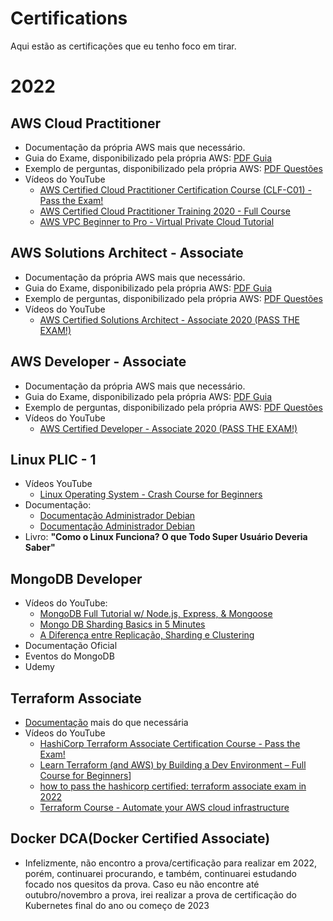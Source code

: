 # Certifications
Aqui estão as certificações que eu tenho foco em tirar.

# 2022
## AWS Cloud Practitioner
- Documentação da própria AWS mais que necessário.
- Guia do Exame, disponibilizado pela própria AWS: [PDF Guia](https://d1.awsstatic.com/pt_BR/training-and-certification/docs-cloud-practitioner/AWS-Certified-Cloud-Practitioner_Exam-Guide.pdf)
- Exemplo de perguntas, disponibilizado pela própria AWS: [PDF Questões](https://d1.awsstatic.com/pt_BR/training-and-certification/docs-cloud-practitioner/AWS-Certified-Cloud-Practitioner_Sample-Questions.pdf)
- Vídeos do YouTube
    - [AWS Certified Cloud Practitioner Certification Course (CLF-C01) - Pass the Exam!](https://www.youtube.com/watch?v=SOTamWNgDKc)
    - [AWS Certified Cloud Practitioner Training 2020 - Full Course](https://www.youtube.com/watch?v=3hLmDS179YE)
    - [AWS VPC Beginner to Pro - Virtual Private Cloud Tutorial](https://www.youtube.com/watch?v=g2JOHLHh4rI)

## AWS Solutions Architect - Associate
- Documentação da própria AWS mais que necessário.
- Guia do Exame, disponibilizado pela própria AWS: [PDF Guia](https://d1.awsstatic.com/pt_BR/training-and-certification/docs-sa-assoc/AWS-Certified-Solutions-Architect-Associate_Exam-Guide.pdf)
- Exemplo de perguntas, disponibilizado pela própria AWS: [PDF Questões](https://d1.awsstatic.com/training-and-certification/docs-sa-assoc/AWS-Certified-Solutions-Architect-Associate_Sample-Questions.pdf)
- Vídeos do YouTube
    - [AWS Certified Solutions Architect - Associate 2020 (PASS THE EXAM!)](https://www.youtube.com/watch?v=Ia-UEYYR44s)

## AWS Developer - Associate
- Documentação da própria AWS mais que necessário.
- Guia do Exame, disponibilizado pela própria AWS: [PDF Guia](https://d1.awsstatic.com/pt_BR/training-and-certification/docs-dev-associate/AWS-Certified-Developer-Associate_Exam-Guide.pdf)
- Exemplo de perguntas, disponibilizado pela própria AWS: [PDF Questões](https://d1.awsstatic.com/training-and-certification/docs-dev-associate/AWS-Certified-Developer-Associate_Sample-Questions.pdf)
- Vídeos do YouTube
    - [AWS Certified Developer - Associate 2020 (PASS THE EXAM!)](https://www.youtube.com/watch?v=RrKRN9zRBWs)

## Linux PLIC - 1
- Vídeos YouTube
    - [Linux Operating System - Crash Course for Beginners](https://www.youtube.com/watch?v=ROjZy1WbCIA)
- Documentação:
    - [Documentação Administrador Debian](https://www.debian.org/doc/manuals/debian-handbook/)
    - [Documentação Administrador Debian](https://www.debian.org/doc/manuals/debian-handbook/)
- Livro: <strong>"Como o Linux Funciona? O que Todo Super Usuário Deveria Saber"</strong>

## MongoDB Developer
- Vídeos do YouTube:
    - [MongoDB Full Tutorial w/ Node.js, Express, & Mongoose](https://www.youtube.com/watch?v=4yqu8YF29cU)
    - [Mongo DB Sharding Basics in 5 Minutes](https://www.youtube.com/watch?v=ooF021_Kbck)
    - [A Diferença entre Replicação, Sharding e Clustering](https://www.youtube.com/watch?v=wgNVF9dCONE)
- Documentação Oficial
- Eventos do MongoDB
- Udemy

## Terraform Associate
- [Documentação](https://learn.hashicorp.com/collections/terraform/aws-get-started) mais do que necessária
- Vídeos do YouTube
    - [HashiCorp Terraform Associate Certification Course - Pass the Exam!](https://www.youtube.com/watch?v=V4waklkBC38)
    - [Learn Terraform (and AWS) by Building a Dev Environment – Full Course for Beginners](https://www.youtube.com/watch?v=iRaai1IBlB0)]
    - [how to pass the hashicorp certified: terraform associate exam in 2022](https://www.youtube.com/watch?v=R6tVMpNtvQo)
    - [Terraform Course - Automate your AWS cloud infrastructure](https://www.youtube.com/watch?v=SLB_c_ayRMo)

## Docker DCA(Docker Certified Associate)
- Infelizmente, não encontro a prova/certificação para realizar em 2022, porém, continuarei procurando, e também, continuarei estudando focado nos quesitos da prova. Caso eu não encontre até outubro/novembro a prova, irei realizar a prova de certificação do Kubernetes final do ano ou começo de 2023